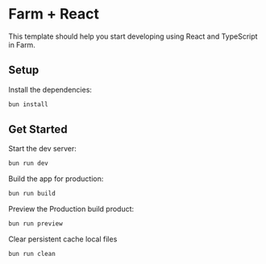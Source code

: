 # Farm + React

This template should help you start developing using React and TypeScript in Farm.

## Setup

Install the dependencies:

```bash
bun install
```

## Get Started

Start the dev server:

```bash
bun run dev
```

Build the app for production:

```bash
bun run build
```

Preview the Production build product:

```bash
bun run preview
```

Clear persistent cache local files

```bash
bun run clean
```
